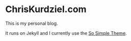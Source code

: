 # ChrisKurdziel.com

This is my personal blog.

It runs on Jekyll and I currently use the [So Simple Theme][1].

[1]:	http://mademistakes.com/so-simple/